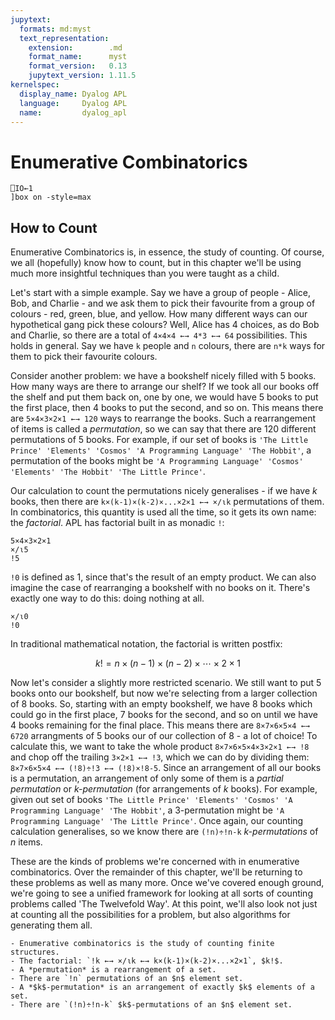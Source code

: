 ```yaml
---
jupytext:
  formats: md:myst
  text_representation:
    extension:        .md
    format_name:      myst
    format_version:   0.13
    jupytext_version: 1.11.5
kernelspec:
  display_name: Dyalog APL
  language:     Dyalog APL
  name:         dyalog_apl
---
```


# Enumerative Combinatorics

```{code-cell}
⎕IO←1
]box on -style=max
```

## How to Count

Enumerative Combinatorics is, in essence, the study of counting. Of course, we all (hopefully) know how to count, but in this chapter we'll be using much more insightful techniques than you were taught as a child.

Let's start with a simple example. Say we have a group of people - Alice, Bob, and Charlie - and we ask them to pick their favourite from a group of colours - red, green, blue, and yellow. How many different ways can our hypothetical gang pick these colours? Well, Alice has $4$ choices, as do Bob and Charlie, so there are a total of `4×4×4 ←→ 4*3 ←→ 64` possibilities. This holds in general. Say we have `k` people and `n` colours, there are `n*k` ways for them to pick their favourite colours.

Consider another problem: we have a bookshelf nicely filled with $5$ books. How many ways are there to arrange our shelf? If we took all our books off the shelf and put them back on, one by one, we would have $5$ books to put the first place, then $4$ books to put the second, and so on. This means there are `5×4×3×2×1 ←→ 120` ways to rearrange the books. Such a rearrangement of items is called a *permutation*, so we can say that there are $120$ different permutations of $5$ books. For example, if our set of books is `'The Little Prince' 'Elements' 'Cosmos' 'A Programming Language' 'The Hobbit'`, a permutation of the books might be `'A Programming Language' 'Cosmos' 'Elements' 'The Hobbit' 'The Little Prince'`.

Our calculation to count the permutations nicely generalises - if we have $k$ books, then there are `k×(k-1)×(k-2)×...×2×1 ←→ ×/⍳k` permutations of them. In combinatorics, this quantity is used all the time, so it gets its own name: the *factorial*. APL has factorial built in as monadic `!`:

```{code-cell}
5×4×3×2×1
×/⍳5
!5
```

`!0` is defined as $1$, since that's the result of an empty product. We can also imagine the case of rearranging a bookshelf with no books on it. There's exactly one way to do this: doing nothing at all.

```{code-cell}
×/⍳0
!0
```

In traditional mathematical notation, the factorial is written postfix:

$$k!=n\times(n-1)\times(n-2)\times\cdots\times 2\times 1$$

Now let's consider a slightly more restricted scenario. We still want to put $5$ books onto our bookshelf, but now we're selecting from a larger collection of $8$ books. So, starting with an empty bookshelf, we have $8$ books which could go in the first place, $7$ books for the second, and so on until we have $4$ books remaining for the final place. This means there are `8×7×6×5×4 ←→ 6720` arrangments of $5$ books our of our collection of $8$ - a lot of choice! To calculate this, we want to take the whole product `8×7×6×5×4×3×2×1 ←→ !8` and chop off the trailing `3×2×1 ←→ !3`, which we can do by dividing them: `8×7×6×5×4 ←→ (!8)÷!3 ←→ (!8)×!8-5`. Since an arrangement of all our books is a permutation, an arrangement of only some of them is a *partial permutation* or *$k$-permutation* (for arrangements of $k$ books). For example, given out set of books `'The Little Prince' 'Elements' 'Cosmos' 'A Programming Language' 'The Hobbit'`, a $3$-permutation might be `'A Programming Language' 'The Little Prince'`. Once again, our counting calculation generalises, so we know there are `(!n)÷!n-k` *$k$-permutations* of $n$ items. 

These are the kinds of problems we're concerned with in enumerative combinatorics. Over the remainder of this chapter, we'll be returning to these problems as well as many more. Once we've covered enough ground, we're going to see a unified framework for looking at all sorts of counting problems called 'The Twelvefold Way'. At this point, we'll also look not just at counting all the possibilities for a problem, but also algorithms for generating them all.

```{important}
- Enumerative combinatorics is the study of counting finite structures.
- The factorial: `!k ←→ ×/⍳k ←→ k×(k-1)×(k-2)×...×2×1`, $k!$.
- A *permutation* is a rearrangement of a set.
- There are `!n` permutations of an $n$ element set.
- A *$k$-permutation* is an arrangement of exactly $k$ elements of a set.
- There are `(!n)÷!n-k` $k$-permutations of an $n$ element set.
```
